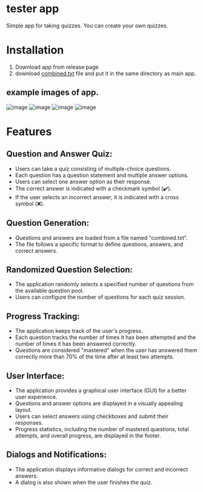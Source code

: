 # tester app

Simple app for taking quizzes. You can create your own quizzes. 

# Installation 
1. Download app from release page
2. download [combined.txt](./combined.txt) file and put it in the same directory as main app.


## example images of app. 
![image](https://user-images.githubusercontent.com/77834536/215347079-8acd6ec9-aca5-4d38-9a88-ef96504f41b9.png)
![image](https://user-images.githubusercontent.com/77834536/215347136-4d7f408b-ea34-4603-9666-159ff390f6c5.png)
![image](https://user-images.githubusercontent.com/77834536/215347174-25175700-591c-4c19-ad55-7cf6ada83737.png)
![image](https://user-images.githubusercontent.com/77834536/215347312-5f143731-eaf4-46ba-83b8-e22712bc81e1.png)

# Features

## Question and Answer Quiz:

- Users can take a quiz consisting of multiple-choice questions.
- Each question has a question statement and multiple answer options.
- Users can select one answer option as their response.
- The correct answer is indicated with a checkmark symbol (✔️).
- If the user selects an incorrect answer, it is indicated with a cross symbol (❌).

## Question Generation:

- Questions and answers are loaded from a file named "combined.txt".
- The file follows a specific format to define questions, answers, and correct answers.

## Randomized Question Selection:

- The application randomly selects a specified number of questions from the available question pool.
- Users can configure the number of questions for each quiz session.

## Progress Tracking:

- The application keeps track of the user's progress.
- Each question tracks the number of times it has been attempted and the number of times it has been answered correctly.
- Questions are considered "mastered" when the user has answered them correctly more than 70% of the time after at least two attempts.

## User Interface:

- The application provides a graphical user interface (GUI) for a better user experience.
- Questions and answer options are displayed in a visually appealing layout.
- Users can select answers using checkboxes and submit their responses.
- Progress statistics, including the number of mastered questions, total attempts, and overall progress, are displayed in the footer.

## Dialogs and Notifications:

- The application displays informative dialogs for correct and incorrect answers.
- A dialog is also shown when the user finishes the quiz.
